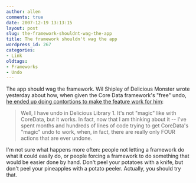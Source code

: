```yaml
---
author: allen
comments: true
date: 2007-12-19 13:13:15
layout: post
slug: the-framework-shouldnt-wag-the-app
title: The framework shouldn't wag the app
wordpress_id: 267
categories:
- Link
oldtags:
- Frameworks
- Undo
---
```


The app should wag the framework. Wil Shipley of Delicious Monster wrote yesterday about how, when given the Core Data framework's "free" undo, [he ended up doing contortions to make the feature work for him](http://wilshipley.com/blog/2007/12/transitions-and-epiphanies.html):


> Well, I have undo in Delicious Library 1. It's not "magic" like with CoreData, but it works. In fact, now that I am thinking about it -- I've spent months and hundreds of lines of code trying to get CoreData's "magic" undo to work, when, in fact, there are really only FOUR actions that are ever undone.


I'm not sure what happens more often: people not letting a framework do what it could easily do, or people forcing a framework to do something that would be easier done by hand. Don't peel your potatoes with a knife, but don't peel your pineapples with a potato peeler. Actually, you should try that.
